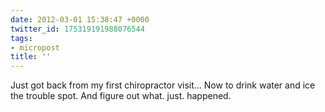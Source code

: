 ```yaml
---
date: 2012-03-01 15:38:47 +0000
twitter_id: 175319191988076544
tags:
- micropost
title: ''
---
```


Just got back from my first chiropractor visit... Now to drink water and ice the trouble spot. And figure out what. just. happened.
